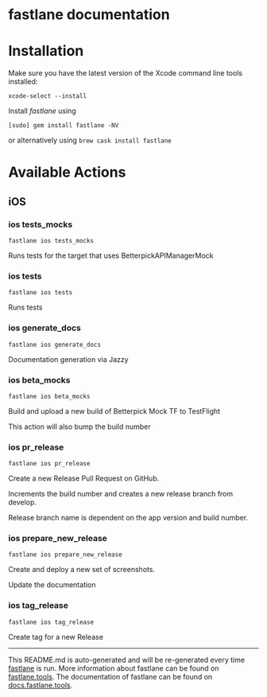 fastlane documentation
================
# Installation

Make sure you have the latest version of the Xcode command line tools installed:

```
xcode-select --install
```

Install _fastlane_ using
```
[sudo] gem install fastlane -NV
```
or alternatively using `brew cask install fastlane`

# Available Actions
## iOS
### ios tests_mocks
```
fastlane ios tests_mocks
```
Runs tests for the target that uses BetterpickAPIManagerMock
### ios tests
```
fastlane ios tests
```
Runs tests
### ios generate_docs
```
fastlane ios generate_docs
```
Documentation generation via Jazzy
### ios beta_mocks
```
fastlane ios beta_mocks
```
Build and upload a new build of Betterpick Mock TF to TestFlight

This action will also bump the build number
### ios pr_release
```
fastlane ios pr_release
```
Create a new Release Pull Request on GitHub.

Increments the build number and creates a new release branch from develop.

Release branch name is dependent on the app version and build number.
### ios prepare_new_release
```
fastlane ios prepare_new_release
```
Create and deploy a new set of screenshots.

Update the documentation
### ios tag_release
```
fastlane ios tag_release
```
Create tag for a new Release

----

This README.md is auto-generated and will be re-generated every time [fastlane](https://fastlane.tools) is run.
More information about fastlane can be found on [fastlane.tools](https://fastlane.tools).
The documentation of fastlane can be found on [docs.fastlane.tools](https://docs.fastlane.tools).
